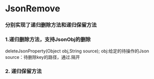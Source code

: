 # JsonRemove
### 分别实现了递归删除方法和递归保留方法
### 1.递归删除方法，支持JsonObj的删除
  deleteJsonProperty(Object obj,String source);
  obj:给定的待操作的Json
  source：待删除key的路径，通过.隔开
### 2. 递归保留方法
     
